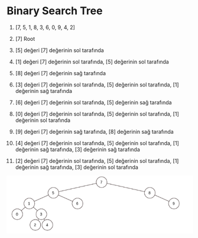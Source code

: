 # Binary Search Tree

1. [7, 5, 1, 8, 3, 6, 0, 9, 4, 2]

2. [7] Root

3. [5] değeri [7] değerinin sol tarafında

4. [1] değeri [7] değerinin sol tarafında, [5] değerinin sol tarafında

5. [8] değeri [7] değerinin sağ tarafında

6. [3] değeri [7] değerinin sol tarafında, [5] değerinin sol tarafında, [1] değerinin sağ tarafında

7. [6] değeri [7] değerinin sol tarafında, [5] değerinin sağ tarafında

8. [0] değeri [7] değerinin sol tarafında, [5] değerinin sol tarafında, [1] değerinin sol tarafında

9. [9] değeri [7] değerinin sağ tarafında, [8] değerinin sağ tarafında

10. [4] değeri [7] değerinin sol tarafında, [5] değerinin sol tarafında, [1] değerinin sağ tarafında, [3] değerinin sağ tarafında

11. [2] değeri [7] değerinin sol tarafında, [5] değerinin sol tarafında, [1] değerinin sağ tarafında, [3] değerinin sol tarafında

![Binary Search Tree](binary-search-tree.png)
